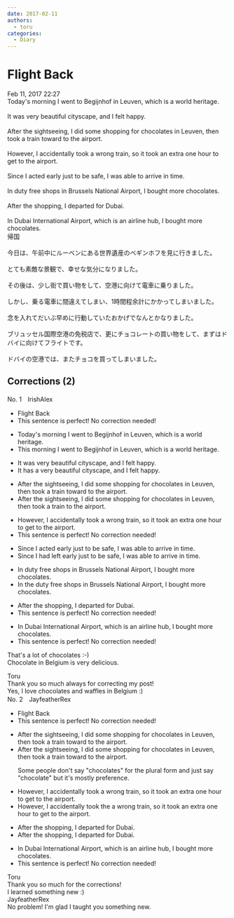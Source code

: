 ```yaml
---
date: 2017-02-11
authors:
  - toru
categories:
  - Diary
---
```


<h1 id="subject_show">Flight Back</h1>
<div class="date">Feb 11, 2017 22:27</div>
<div id="post"><div id="body_show_ori">
Today's morning I went to Begijnhof in Leuven, which is a world heritage.<br/><br/>It was very beautiful cityscape, and I felt happy.<br/><br/>After the sightseeing, I did some shopping for chocolates in Leuven, then took a train toward to the airport.<br/><br/>However, I accidentally took a wrong train, so it took an extra one hour to get to the airport.<br/><br/>Since I acted early just to be safe, I was able to arrive in time.<br/><br/>In duty free shops in Brussels National Airport, I bought more chocolates.<br/><br/>After the shopping, I departed for Dubai.<br/><br/>In Dubai International Airport, which is an airline hub, I bought more chocolates.
</div></div>

<!-- more -->

<div id="post_ja"><div id="body_show_mo">
帰国<br/><br/>今日は、午前中にルーベンにある世界遺産のベギンホフを見に行きました。<br/><br/>とても素敵な景観で、幸せな気分になりました。<br/><br/>その後は、少し街で買い物をして、空港に向けて電車に乗りました。<br/><br/>しかし、乗る電車に間違えてしまい、1時間程余計にかかってしまいました。<br/><br/>念を入れてだいぶ早めに行動していたおかげでなんとかなりました。<br/><br/>ブリュッセル国際空港の免税店で、更にチョコレートの買い物をして、まずはドバイに向けてフライトです。<br/><br/>ドバイの空港では、またチョコを買ってしまいました。
</div></div>

## Corrections (2)
<div id="block"><div class="first_name"> No. 1　<span class="just_name">IrishAlex</span></div><div id="block2">
<ul class="correction_field">
<li class="incorrect">Flight Back</li>
<li class="corrected perfect">This sentence is perfect! No correction needed!</li>
</ul>
<ul class="correction_field">
<li class="incorrect">Today's morning I went to Begijnhof in Leuven, which is a world heritage.</li>
<li class="corrected correct">
T<span class="f_blue">his </span>morning I went to Begijnhof in Leuven, which is a world heritage.
</li>
</ul>
<ul class="correction_field">
<li class="incorrect">It was very beautiful cityscape, and I felt happy.</li>
<li class="corrected correct">
It <span class="f_blue">has </span><span class="f_blue">a </span>very beautiful cityscape, and I felt happy.
</li>
</ul>
<ul class="correction_field">
<li class="incorrect">After the sightseeing, I did some shopping for chocolates in Leuven, then took a train toward to the airport.</li>
<li class="corrected correct">
After the sightseeing, I did some shopping for chocolates in Leuven, then took a train to the airport.
</li>
</ul>
<ul class="correction_field">
<li class="incorrect">However, I accidentally took a wrong train, so it took an extra one hour to get to the airport.</li>
<li class="corrected perfect">This sentence is perfect! No correction needed!</li>
</ul>
<ul class="correction_field">
<li class="incorrect">Since I acted early just to be safe, I was able to arrive in time.</li>
<li class="corrected correct">
Since I <span class="f_blue">had left </span>early just to be safe, I was able to arrive in time.
</li>
</ul>
<ul class="correction_field">
<li class="incorrect">In duty free shops in Brussels National Airport, I bought more chocolates.</li>
<li class="corrected correct">
In <span class="f_blue">the </span>duty free shops in Brussels National Airport, I bought more chocolates.
</li>
</ul>
<ul class="correction_field">
<li class="incorrect">After the shopping, I departed for Dubai.</li>
<li class="corrected perfect">This sentence is perfect! No correction needed!</li>
</ul>
<ul class="correction_field">
<li class="incorrect">In Dubai International Airport, which is an airline hub, I bought more chocolates.</li>
<li class="corrected perfect">This sentence is perfect! No correction needed!</li>
</ul>
<p class="comment_small">
 That's a lot of chocolates :-)
 <br/>
 Chocolate in Belgium is very delicious.
</p>

</div><div class="name"><span class="just_name">Toru</span><br>
Thank you so much always for correcting my post! <br/>Yes, I love chocolates and waffles in Belgium :)
</div>
</div>
<div id="block"><div class="first_name"> No. 2　<span class="just_name">JayfeatherRex</span></div><div id="block2">
<ul class="correction_field">
<li class="incorrect">Flight Back</li>
<li class="corrected perfect">This sentence is perfect! No correction needed!</li>
</ul>
<ul class="correction_field">
<li class="incorrect">After the sightseeing, I did some shopping for chocolates in Leuven, then took a train toward to the airport.</li>
<li class="corrected correct">
After the sightseeing, I did some shopping for chocolates in Leuven, then took a train toward to the airport.
<p class="correction_comment">Some people don't say "chocolates" for the plural form and just say "chocolate" but it's mostly preference.</p>
</li>
</ul>
<ul class="correction_field">
<li class="incorrect">However, I accidentally took a wrong train, so it took an extra one hour to get to the airport.</li>
<li class="corrected correct">
However, I accidentally took <span class="f_red">the </span><span class="sline">a </span>wrong train, so it took an extra <span class="sline">one </span>hour to get to the airport.
</li>
</ul>
<ul class="correction_field">
<li class="incorrect">After the shopping, I departed for Dubai.</li>
<li class="corrected correct">
After <span class="sline">the </span>shopping, I departed for Dubai.
</li>
</ul>
<ul class="correction_field">
<li class="incorrect">In Dubai International Airport, which is an airline hub, I bought more chocolates.</li>
<li class="corrected perfect">This sentence is perfect! No correction needed!</li>
</ul>
</div><div class="name"><span class="just_name">Toru</span><br>
Thank you so much for the corrections!<br/>I learned something new :)
</div>
<div class="name"><span class="just_name">JayfeatherRex</span><br>
No problem!  I'm glad I taught you something new.
</div>
</div>
